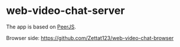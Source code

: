 # web-video-chat-server

The app is based on [PeerJS](https://github.com/peers/peerjs).

Browser side: https://github.com/Zettat123/web-video-chat-browser
